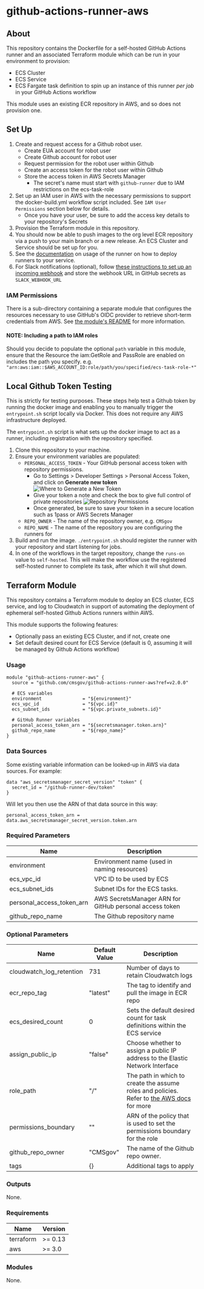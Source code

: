 # github-actions-runner-aws

## About

This repository contains the Dockerfile for a self-hosted GitHub Actions runner and an associated Terraform module which can be run in your environment to provision:

- ECS Cluster
- ECS Service
- ECS Fargate task definition to spin up an instance of this runner _per job_ in your GitHub Actions workflow

This module uses an existing ECR repository in AWS, and so does not provision one.

## Set Up

1. Create and request access for a Github robot user.
   - Create EUA account for robot user
   - Create Github account for robot user
   - Request permission for the robot user within Github
   - Create an access token for the robot user within Github
   - Store the access token in AWS Secrets Manager
     - The secret's name must start with `github-runner` due to IAM restrictions on the ecs-task-role
2. Set up an IAM user in AWS with the necessary permissions to support the docker-build.yml workflow script included. See `IAM User Permissions` section below for details.
   - Once you have your user, be sure to add the access key details to your repository's Secrets
3. Provision the Terraform module in this repository.
4. You should now be able to push images to the org level ECR repository via a push to your main branch or a new release. An ECS Cluster and Service should be set up for you.
5. See the [documentation](Usage.md) on usage of the runner on how to deploy runners to your service.
6. For Slack notifications (optional), follow [these instructions to set up an incoming webhook](https://api.slack.com/messaging/webhooks) and store the webhook URL in GitHub secrets as `SLACK_WEBHOOK_URL`

### IAM Permissions

There is a sub-directory containing a separate module that configures the resources necessary to use GitHub's OIDC provider to retrieve short-term credentials from AWS. See [the module's README](github-oidc/README.md) for more information.

#### NOTE: Including a path to IAM roles

Should you decide to populate the optional `path` variable in this module, ensure that the Resource the iam:GetRole and PassRole are enabled on includes the path you specify. e.g. `"arn:aws:iam::$AWS_ACCOUNT_ID:role/path/you/specified/ecs-task-role-*"`

## Local Github Token Testing

This is strictly for testing purposes. These steps help test a Github token by running the docker image and enabling you to manually trigger the `entrypoint.sh` script locally via Docker. This does not require any AWS infrastructure deployed.

The `entrypoint.sh` script is what sets up the docker image to act as a runner, including registration with the repository specified.

1. Clone this repository to your machine.
2. Ensure your environment variables are populated:
   - `PERSONAL_ACCESS_TOKEN` - Your GitHub personal access token with repository permissions.
     - Go to Settings > Developer Settings > Personal Access Token, and click on **Generate new token**
       ![Where to Generate a New Token](./GitHubPAT.png)
     - Give your token a note and check the box to give full control of private repositories
       ![Repository Permissions](./GitHubPAT2.png)
     - Once generated, be sure to save your token in a secure location such as 1pass or AWS Secrets Manager
   - `REPO_OWNER` - The name of the repository owner, e.g. `CMSgov`
   - `REPO_NAME` - The name of the repository you are configuring the runners for
3. Build and run the image. `./entrypoint.sh` should register the runner with your repository and start listening for jobs.
4. In one of the workflows in the target repository, change the `runs-on` value to `self-hosted`. This will make the workflow use the registered self-hosted runner to complete its task, after which it will shut down.

## Terraform Module

This repository contains a Terraform module to deploy an ECS cluster, ECS service, and log to Cloudwatch in support of automating the deployment of ephemeral self-hosted Github Actions runners within AWS.

This module supports the following features:

- Optionally pass an existing ECS Cluster, and if not, create one
- Set default desired count for ECS Service (default is 0, assuming it will be managed by Github Actions workflow)

### Usage

```hcl
module "github-actions-runner-aws" {
  source = "github.com/cmsgov/github-actions-runner-aws?ref=v2.0.0"

  # ECS variables
  environment               = "${environment}"
  ecs_vpc_id                = "${vpc.id}"
  ecs_subnet_ids            = "${vpc.private_subnets.id}"

  # GitHub Runner variables
  personal_access_token_arn = "${secretsmanager.token.arn}"
  github_repo_name          = "${repo_name}"
}
```

### Data Sources

Some existing variable information can be looked-up in AWS via data sources. For example:

```hcl
data "aws_secretsmanager_secret_version" "token" {
  secret_id = "/github-runner-dev/token"
}
```

Will let you then use the ARN of that data source in this way:

```hcl
personal_access_token_arn = data.aws_secretsmanager_secret_version.token.arn
```

### Required Parameters

| Name                      | Description                                             |
| ------------------------- | ------------------------------------------------------- |
| environment               | Environment name (used in naming resources)             |
| ecs_vpc_id                | VPC ID to be used by ECS                                |
| ecs_subnet_ids            | Subnet IDs for the ECS tasks.                           |
| personal_access_token_arn | AWS SecretsManager ARN for GitHub personal access token |
| github_repo_name          | The Github repository name                              |

### Optional Parameters

| Name                     | Default Value | Description                                                                                                                                                              |
| ------------------------ | ------------- | ------------------------------------------------------------------------------------------------------------------------------------------------------------------------ |
| cloudwatch_log_retention | 731           | Number of days to retain Cloudwatch logs                                                                                                                                 |
| ecr_repo_tag             | "latest"      | The tag to identify and pull the image in ECR repo                                                                                                                       |
| ecs_desired_count        | 0             | Sets the default desired count for task definitions within the ECS service                                                                                               |
| assign_public_ip         | "false"       | Choose whether to assign a public IP address to the Elastic Network Interface                                                                                            |
| role_path                | "/"           | The path in which to create the assume roles and policies. Refer to [the AWS docs](https://docs.aws.amazon.com/IAM/latest/UserGuide/reference_identifiers.html) for more |
| permissions_boundary     | ""            | ARN of the policy that is used to set the permissions boundary for the role                                                                                              |
| github_repo_owner        | "CMSgov"      | The name of the Github repo owner.                                                                                                                                       |
| tags                     | {}            | Additional tags to apply                                                                                                                                                 |

### Outputs

None.

### Requirements

| Name      | Version |
| --------- | ------- |
| terraform | >= 0.13 |
| aws       | >= 3.0  |

### Modules

None.
